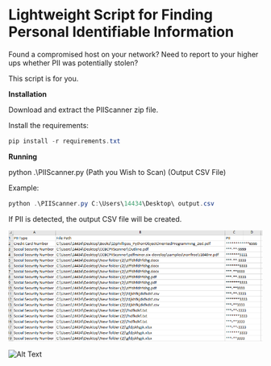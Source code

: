 # Lightweight Script for Finding Personal Identifiable Information
Found a compromised host on your network?
Need to report to your higher ups whether PII was potentially stolen?

This script is for you.

__Installation__

Download and extract the PIIScanner zip file.

Install the requirements:

```powershell
pip install -r requirements.txt
```
__Running__

python .\PIIScanner.py (Path you Wish to Scan) (Output CSV File)

Example:

```powershell
python .\PIIScanner.py C:\Users\14434\Desktop\ output.csv
```

If PII is detected, the output CSV file will be created.

![img.png](img.png)

![Alt Text](https://i.gyazo.com/87c19d2fc69679a6c1a6872a96924912.gif)


